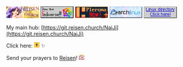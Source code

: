 [![alt text](stamp_reisen_church.png)](https://reisen.church/)
[![alt text](join-fediverse.gif)](https://fediverse.party/en/fediverse/)
[![alt text](stamp_pleroma_now.png)](https://pleroma.social)
[![alt text](archlinux.gif)](https://archlinux.org/)
[![alt text](linux.gif)](https://distrowatch.com/table.php?distribution=arch)

My main hub: [https://git.reisen.church/NaiJi](https://git.reisen.church/NaiJi)

Click here:   [<img src="selfprivacy.png" alt="alt text" height="15" width="15"/>](https://selfprivacy.org/) ✨

Send your prayers to <a href="https://en.touhouwiki.net/wiki/Reisen_Udongein_Inaba">Reisen</a>! <img src="praying.png" style="width:15px">
